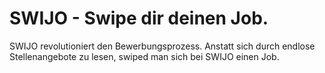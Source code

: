 # SWIJO - Swipe dir deinen Job.
SWIJO revolutioniert den Bewerbungsprozess. Anstatt sich durch endlose Stellenangebote zu lesen, swiped man sich bei SWIJO einen Job.
